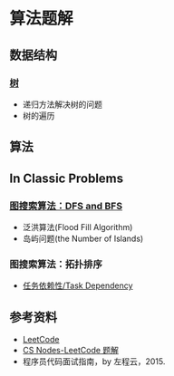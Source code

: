 # 算法题解

## 数据结构

### [树](算法题解/算法题解-树.md) 

- 递归方法解决树的问题
- 树的遍历

## 算法

## In Classic Problems

### [图搜索算法：DFS and BFS](算法题解/算法题解-图搜索算法：DFSandBFS.md)

- 泛洪算法(Flood Fill Algorithm)
- 岛屿问题(the Number of Islands)

### 图搜索算法：拓扑排序

- [任务依赖性/Task Dependency](算法题解/算法题解-任务依赖性.md)

## 参考资料

- [LeetCode](https://leetcode.com/)
- [CS Nodes-LeetCode 题解](https://www.cyc2018.xyz/%E7%AE%97%E6%B3%95/Leetcode%20%E9%A2%98%E8%A7%A3/Leetcode%20%E9%A2%98%E8%A7%A3%20-%20%E7%9B%AE%E5%BD%95.html)
- 程序员代码面试指南，by 左程云，2015.
